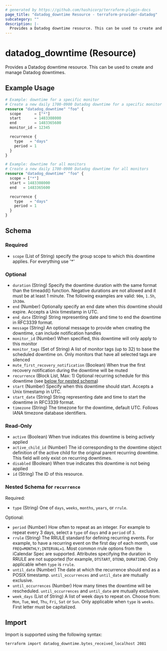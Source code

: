 ```yaml
---
# generated by https://github.com/hashicorp/terraform-plugin-docs
page_title: "datadog_downtime Resource - terraform-provider-datadog"
subcategory: ""
description: |-
  Provides a Datadog downtime resource. This can be used to create and manage Datadog downtimes.
---
```


# datadog_downtime (Resource)

Provides a Datadog downtime resource. This can be used to create and manage Datadog downtimes.

## Example Usage

```terraform
# Example: downtime for a specific monitor
# Create a new daily 1700-0900 Datadog downtime for a specific monitor id
resource "datadog_downtime" "foo" {
  scope      = ["*"]
  start      = 1483308000
  end        = 1483365600
  monitor_id = 12345

  recurrence {
    type   = "days"
    period = 1
  }
}

# Example: downtime for all monitors
# Create a new daily 1700-0900 Datadog downtime for all monitors
resource "datadog_downtime" "foo" {
  scope = ["*"]
  start = 1483308000
  end   = 1483365600

  recurrence {
    type   = "days"
    period = 1
  }
}
```

<!-- schema generated by tfplugindocs -->
## Schema

### Required

- `scope` (List of String) specify the group scope to which this downtime applies. For everything use '*'

### Optional

- `duration` (String) Specify the downtime duration with the same format than the timeadd() function. Negative durations are not allowed and it must be at least 1 minute. The following examples are valid: `90m`, `1.5h`, `1h30m`.
- `end` (Number) Optionally specify an end date when this downtime should expire. Accepts a Unix timestamp in UTC.
- `end_date` (String) String representing date and time to end the downtime in RFC3339 format.
- `message` (String) An optional message to provide when creating the downtime, can include notification handles
- `monitor_id` (Number) When specified, this downtime will only apply to this monitor
- `monitor_tags` (Set of String) A list of monitor tags (up to 32) to base the scheduled downtime on. Only monitors that have all selected tags are silenced
- `mute_first_recovery_notification` (Boolean) When true the first recovery notification during the downtime will be muted
- `recurrence` (Block List, Max: 1) Optional recurring schedule for this downtime (see [below for nested schema](#nestedblock--recurrence))
- `start` (Number) Specify when this downtime should start. Accepts a Unix timestamp in UTC.
- `start_date` (String) String representing date and time to start the downtime in RFC3339 format.
- `timezone` (String) The timezone for the downtime, default UTC. Follows IANA timezone database identifiers.

### Read-Only

- `active` (Boolean) When true indicates this downtime is being actively applied
- `active_child_id` (Number) The id corresponding to the downtime object definition of the active child for the original parent recurring downtime. This field will only exist on recurring downtimes.
- `disabled` (Boolean) When true indicates this downtime is not being applied
- `id` (String) The ID of this resource.

<a id="nestedblock--recurrence"></a>
### Nested Schema for `recurrence`

Required:

- `type` (String) One of `days`, `weeks`, `months`, `years`, or `rrule`.

Optional:

- `period` (Number) How often to repeat as an integer. For example to repeat every 3 days, select a `type` of `days` and a `period` of `3`.
- `rrule` (String) The RRULE standard for defining recurring events. For example, to have a recurring event on the first day of each month, use `FREQ=MONTHLY;INTERVAL=1`. Most common rrule options from the iCalendar Spec are supported. Attributes specifying the duration in RRULE are not supported (for example, `DTSTART`, `DTEND`, `DURATION`). Only applicable when `type` is `rrule`.
- `until_date` (Number) The date at which the recurrence should end as a POSIX timestamp. `until_occurrences` and `until_date` are mutually exclusive.
- `until_occurrences` (Number) How many times the downtime will be rescheduled. `until_occurrences` and `until_date` are mutually exclusive.
- `week_days` (List of String) A list of week days to repeat on. Choose from: `Mon`, `Tue`, `Wed`, `Thu`, `Fri`, `Sat` or `Sun`. Only applicable when `type` is `weeks`. First letter must be capitalized.

## Import

Import is supported using the following syntax:

```shell
terraform import datadog_downtime.bytes_received_localhost 2081
```
